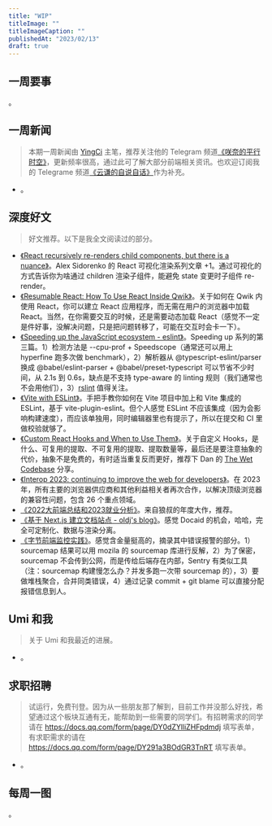 ```yaml
---
title: "WIP"
titleImage: ""
titleImageCaption: ""
publishedAt: "2023/02/13"
draft: true
---
```


## 一周要事

。

## 一周新闻
> 本期一周新闻由 [YingCi](https://github.com/fz6m) 主笔，推荐关注他的 Telegram 频道[《咲奈的平行时空》](https://t.me/SakinaSpace)，更新频率很高，通过此可了解大部分前端相关资讯。也欢迎订阅我的 Telegrame 频道[《云谦的自说自话》](https://t.me/yqtalk)作为补充。

- 。

## 深度好文
> 好文推荐。以下是我全文阅读过的部分。

- [《React recursively re-renders child components, but there is a nuance》](https://alexsidorenko.com/blog/react-render-children-prop/)。Alex Sidorenko 的 React 可视化渲染系列文章 +1。通过可视化的方式告诉你为啥通过 children 渲染子组件，能避免 state 变更时子组件 re-render。
- [《Resumable React: How To Use React Inside Qwik》](https://www.builder.io/blog/resumable-react-how-to-use-react-inside-qwik)。关于如何在 Qwik 内使用 React，你可以建立 React 应用程序，而无需在用户的浏览器中加载 React。当然，在你需要交互的时候，还是需要动态加载 React（感觉不一定是件好事，没解决问题，只是把问题转移了，可能在交互时会卡一下）。
- [《Speeding up the JavaScript ecosystem - eslint》](https://marvinh.dev/blog/speeding-up-javascript-ecosystem-part-3/)。Speeding up 系列的第三篇。1）检测方法是 --cpu-prof + Speedscope（通常还可以用上 hyperfine 跑多次做 benchmark），2）解析器从 @typescript-eslint/parser 换成 @babel/eslint-parser + @babel/preset-typescript 可以节省不少时间，从 2.1s 到 0.6s，缺点是不支持 type-aware 的 linting 规则（我们通常也不会用他们），3）[rslint](https://github.com/rslint/rslint) 值得关注。
- [《Vite with ESLint》](https://www.robinwieruch.de/vite-eslint/)。手把手教你如何在 Vite 项目中加上和 Vite 集成的 ESLint，基于 vite-plugin-eslint。但个人感觉 ESLint 不应该集成（因为会影响构建速度），而应该单独用，同时编辑器里也有提示了，所以在提交和 CI 里做校验就够了。
- [《Custom React Hooks and When to Use Them》](https://thoughtbot.com/blog/custom-react-hooks)。关于自定义 Hooks，是什么、可复用的提取、不可复用的提取、提取数量等，最后还是要注意抽象的代价，抽象不是免费的，有时适当重复反而更好，推荐下 Dan 的 [The Wet Codebase](https://www.youtube.com/watch?v=17KCHwOwgms) 分享。
- [《Interop 2023: continuing to improve the web for developers》](https://web.dev/interop-2023/)。在 2023 年，所有主要的浏览器供应商和其他利益相关者再次合作，以解决顶级浏览器的兼容性问题，包含 26 个重点领域。
- [《2022大前端总结和2023就业分析》](https://mp.weixin.qq.com/s/SicYTABGjXcJJTqYEbL5dQ)。来自狼叔的年度大作，推荐。
- [《基于 Next.js 建立文档站点 - oldj's blog》](https://oldj.net/article/2023/02/03/docs-site-based-on-nextjs/)。感觉 Docaid 的机会，哈哈，完全可定制化、数据与渲染分离。
- [《字节前端监控实践》](https://juejin.cn/post/7195496297150709821)。感觉含金量挺高的，摘录其中错误报警的部分。1）sourcemap 结果可以用 mozila 的 sourcemap 库进行反解，2）为了保密，sourcemap 不会传到公网，而是传给后端存在内部，Sentry 有类似工具（注：sourcemap 构建慢怎么办？并发多跑一次带 sourcemap 的），3）要做堆栈聚合，合并同类错误，4）通过记录 commit + git blame 可以直接分配报错信息到人。

## Umi 和我
> 关于 Umi 和我最近的进展。

- 。

## 求职招聘
> 试运行，免费刊登。因为从一些朋友那了解到，目前工作并没那么好找，希望通过这个板块互通有无，能帮助到一些需要的同学们。有招聘需求的同学请在 https://docs.qq.com/form/page/DY0dZYlliZHFpdmdj 填写表单，有求职需求的请在 https://docs.qq.com/form/page/DY291a3BOdGR3TnRT 填写表单。

- 。

## 每周一图

。
